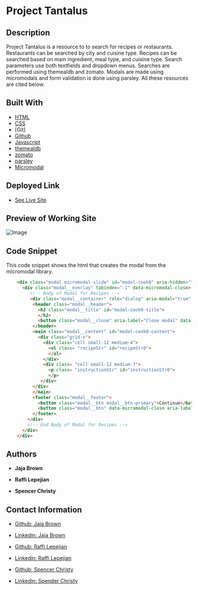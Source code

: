 # Project Tantalus

## Description
Project Tantalus is a resource to to search for recipes or restaurants. Restaurants can be searched by city and cuisine type. Recipes can be searched based on main ingredient, meal type, and cuisine type. Search parameters use both textfields and dropdown menus. Searches are performed using themealdb and zomato. Modals are made using micromodals and form validation is done using parsley. All these resources are cited below.

## Built With

* [HTML](https://developer.mozilla.org/en-US/docs/Web/HTML)
* [CSS](https://developer.mozilla.org/en-US/docs/Web/CSS)
* [Git]
* [Github](https://github.com/)
* [Javascript](https://www.javascript.com/)
* [themealdb](https://www.themealdb.com/api.php)
* [zomato](https://developers.zomato.com/api)
* [parsley](https://parsleyjs.org/)
* [Micromodal](https://micromodal.now.sh)

## Deployed Link

* [See Live Site](https://spenrad.github.io/Project-Tantalus/)

## Preview of Working Site

![Image](/images/tantalus.gif)


## Code Snippet
This code snippet shows the html that creates the modal from the micromodal library.

```html
    <div class="modal micromodal-slide" id="modal-cook0" aria-hidden="true">
      <div class="modal__overlay" tabindex="-1" data-micromodal-close>
         <!-- Body of Modal for Recipes -->
         <div class="modal__container" role="dialog" aria-modal="true" aria-labelledby="modal-cook0-title">
          <header class="modal__header">
            <h2 class="modal__title" id="modal-cook0-title">
            </h2>
            <button class="modal__close" aria-label="Close modal" data-micromodal-close></button>
          </header>
          <main class="modal__content" id="modal-cook0-content">
            <div class="grid-x">
              <div class="cell small-12 medium-4">
                <ol class= "recipeStr" id="recipeStr0">
                </ol>
              </div>
              <div class= "cell small-12 medium-7">
                <p class= "instructionStr" id="instructionStr0">
                </p>
             </div>
          </div>
          </main>
          <footer class="modal__footer">
            <button class="modal__btn modal__btn-primary">Continue</button>
            <button class="modal__btn" data-micromodal-close aria-label="Close this dialog window">Close</button>
          </footer>
        </div>
        <!-- End Body of Modal for Recipes -->
      </div>
    </div>

```

## Authors
* **Jaja Brown**

* **Raffi Lepejian** 

* **Spencer Christy**

## Contact Information

- [Github: Jaja Brown](https://github.com/jbrown827)
- [Linkedin: Jaja Brown](https://www.linkedin.com/in/jaja-brown-a42261201/)

- [Github: Raffi Lepejian](https://github.com/rslepejian)
- [Linkedin: Raffi Lepejian](https://linkedin.com/in/raffi-lepejian-071876153)

- [Github: Spencer  Christy](https://github.com/spenrad)
- [Linkedin: Spender Christy](https://www.linkedin.com/in/spencer-christy-543b84b3/)